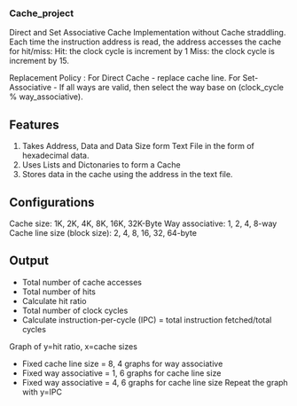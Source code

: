 ### Cache_project

Direct and Set Associative Cache Implementation without Cache straddling.
Each time the instruction address is read, the address accesses the cache for hit/miss:
Hit:  the clock cycle is increment by 1
Miss: the clock cycle is increment by 15. 

Replacement Policy : For Direct Cache - replace cache line.
                     For Set-Associative - If all ways are valid, then select the way base on (clock_cycle % way_associative).

## Features
1. Takes Address, Data and Data Size form Text File in the form of hexadecimal data.
2. Uses Lists and Dictonaries to form a Cache
3. Stores data in the cache using the address in the text file.

## Configurations
Cache size: 1K, 2K, 4K, 8K, 16K, 32K-Byte
Way associative: 1, 2, 4, 8-way
Cache line size (block size): 2, 4, 8, 16, 32, 64-byte

## Output
-	Total number of cache accesses
-	Total number of hits
-	Calculate hit ratio
-	Total number of clock cycles
-	Calculate instruction-per-cycle (IPC) = total instruction fetched/total cycles

Graph of y=hit ratio, x=cache sizes
-	Fixed cache line size = 8, 4 graphs for way associative
-	Fixed way associative = 1, 6 graphs for cache line size
-	Fixed way associative = 4, 6 graphs for cache line size
Repeat the graph with y=IPC

